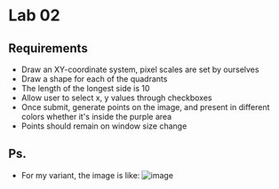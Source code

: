 # Lab 02
## Requirements
- Draw an XY-coordinate system, pixel scales are set by ourselves
- Draw a shape for each of the quadrants
- The length of the longest side is 10
- Allow user to select x, y values through checkboxes
- Once submit, generate points on the image, and present in different colors whether it's inside the purple area
- Points should remain on window size change
## Ps.
- For my variant, the image is like:
![image](https://user-images.githubusercontent.com/67905897/180386750-48f8712b-a2a1-47a2-87e1-f7bf16f179b0.png)

